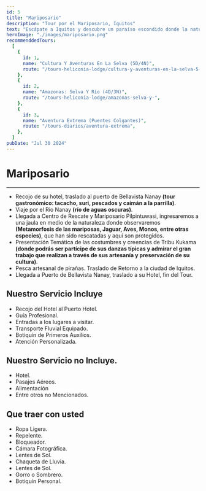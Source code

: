 ```yaml
---
id: 5
title: "Mariposario"
description: "Tour por el Mariposario, Iquitos"
text: "Escápate a Iquitos y descubre un paraíso escondido donde la naturaleza, la comodidad y la aventura se encuentran."
heroImage: "./images/mariposario.png"
recommenddedTours:
  [
    {
      id: 1,
      name: "Cultura Y Aventuras En La Selva (5D/4N)",
      route: "/tours-heliconia-lodge/cultura-y-aventuras-en-la-selva-5-dias-4-noches",
    },
    {
      id: 2,
      name: "Amazonas: Selva Y Río (4D/3N)",
      route: "/tours-heliconia-lodge/amazonas-selva-y-",
    },
    {
      id: 3,
      name: "Aventura Extrema (Puentes Colgantes)",
      route: "/tours-diarios/aventura-extrema",
    },
  ]
pubDate: "Jul 30 2024"
---
```


# Mariposario

---

- Recojo de su hotel, traslado al puerto de Bellavista Nanay **(tour gastronómico: tacacho, suri, pescados y caimán a la parrilla)**.
- Viaje por el Río Nanay **(río de aguas oscuras)**.
- Llegada a Centro de Rescate y Mariposario Pilpintuwasi, ingresaremos a una jaula en medio de la naturaleza donde observaremos **(Metamorfosis de las mariposas, Jaguar, Aves, Monos, entre otras especies)**, que han sido rescatadas y aquí son protegidos.
- Presentación Temática de las costumbres y creencias de Tribu Kukama **(donde podrás ser partícipe de sus danzas típicas y admirar el gran trabajo que realizan a través de sus artesanía y preservación de su cultura)**.
- Pesca artesanal de pirañas. Traslado de Retorno a la ciudad de Iquitos.
- Llegada a Puerto de Bellavista Nanay, traslado a su Hotel, fin del Tour.

## Nuestro Servicio Incluye

- Recojo del Hotel al Puerto Hotel.
- Guía Profesional.
- Entradas a los lugares a visitar.
- Transporte Fluvial Equipado.
- Botiquín de Primeros Auxilios.
- Atención Personalizada.

## Nuestro Servicio no Incluye.

- Hotel.
- Pasajes Aéreos.
- Alimentación
- Entre otros no Mencionados.

## Que traer con usted

- Ropa Ligera.
- Repelente.
- Bloqueador.
- Cámara Fotográfica.
- Lentes de Sol.
- Chaqueta de Lluvia.
- Lentes de Sol.
- Gorro o Sombrero.
- Botiquín Personal.
